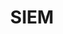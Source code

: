 ---
title: SIEM
description: All posts related to SIEM. Check tags for specific SIEMs.
image:

# Badge style
style:
    background: "#2a9d8f"
    color: "#fff"
---